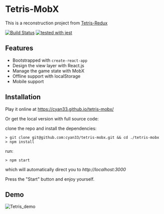 # Tetris-MobX

This is a reconstruction project from [Tetris-Redux](https://github.com/cyan33/tetris)

[![Build Status](https://travis-ci.org/cyan33/tetris.svg?branch=master)](https://travis-ci.org/cyan33/tetris)
[![tested with jest](https://img.shields.io/badge/tested_with-jest-99424f.svg)](https://github.com/facebook/jest)

## Features

- Bootstrapped with `create-react-app`
- Design the view layer with React.js
- Manage the game state with MobX
- Offline support with localStorage
- Mobile support

## Installation

Play it online at https://cyan33.github.io/tetris-mobx/

Or get the local version with full source code:

clone the repo and install the dependencies:

```
> git clone git@github.com:cyan33/tetris-mobx.git && cd ./tetris-mobx
> npm install
```

run:
```
> npm start
```

which will automatically direct you to *http://localhost:3000*

Press the "Start" button and enjoy yourself.

## Demo

![Tetris_demo](https://i.loli.net/2017/07/20/5970bb6047f79.gif)
